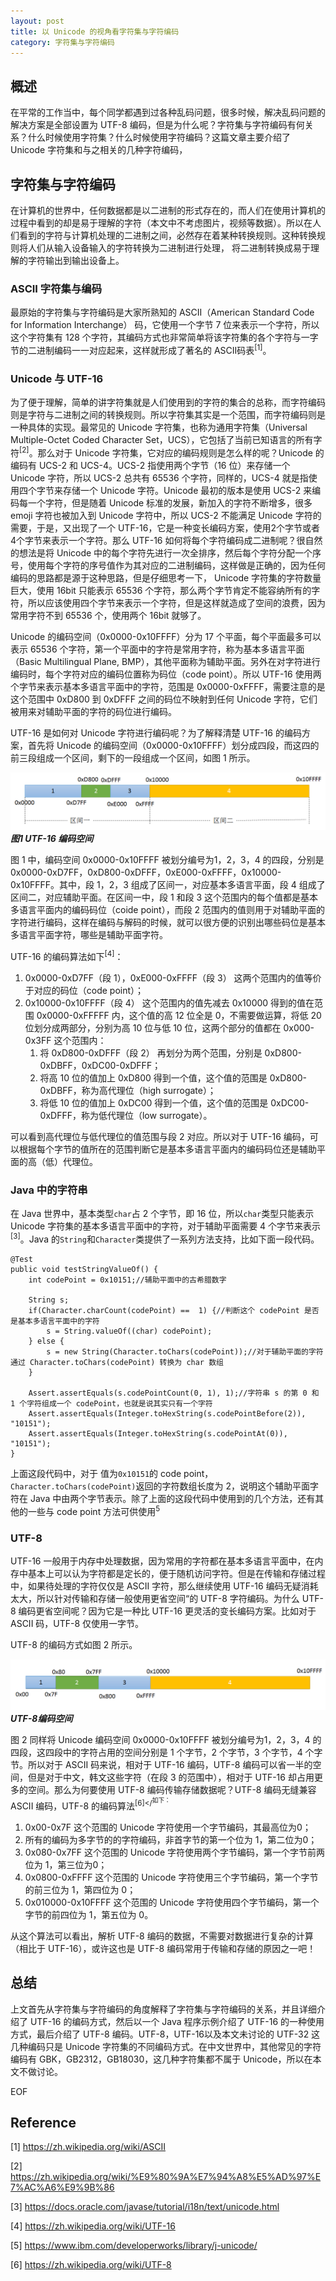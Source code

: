 ```yaml
---
layout: post
title: 以 Unicode 的视角看字符集与字符编码
category: 字符集与字符编码
---
```


## 概述

在平常的工作当中，每个同学都遇到过各种乱码问题，很多时候，解决乱码问题的解决方案是全部设置为 UTF-8 编码，但是为什么呢？字符集与字符编码有何关系？什么时候使用字符集？什么时候使用字符编码？这篇文章主要介绍了 Unicode 字符集和与之相关的几种字符编码，


## 字符集与字符编码

在计算机的世界中，任何数据都是以二进制的形式存在的，而人们在使用计算机的过程中看到的却是易于理解的字符（本文中不考虑图片，视频等数据）。所以在人们看到的字符与计算机处理的二进制之间，必然存在着某种转换规则。这种转换规则将人们从输入设备输入的字符转换为二进制进行处理， 将二进制转换成易于理解的字符输出到输出设备上。

### ASCII 字符集与编码

最原始的字符集与字符编码是大家所熟知的 ASCII（American Standard Code for Information Interchange） 码，它使用一个字节 7 位来表示一个字符，所以这个字符集有 128 个字符，其编码方式也非常简单将该字符集的各个字符与一字节的二进制编码一一对应起来，这样就形成了著名的 ASCII码表<sup>[1]</sup>。

### Unicode 与 UTF-16

为了便于理解，简单的讲字符集就是人们使用到的字符的集合的总称，而字符编码则是字符与二进制之间的转换规则。所以字符集其实是一个范围，而字符编码则是一种具体的实现。最常见的 Unicode 字符集，也称为通用字符集（Universal Multiple-Octet Coded Character Set，UCS），它包括了当前已知语言的所有字符<sup>[2]</sup>。那么对于 Unicode 字符集，它对应的编码规则是怎么样的呢？Unicode 的编码有 UCS-2 和 UCS-4。UCS-2 指使用两个字节（16 位）来存储一个 Unicode 字符，所以 UCS-2 总共有 65536 个字符，同样的，UCS-4 就是指使用四个字节来存储一个 Unicode 字符。Unicode 最初的版本是使用 UCS-2 来编码每一个字符，但是随着 Unicode 标准的发展，新加入的字符不断增多，很多 emoji 字符也被加入到 Unicode 字符中，所以 UCS-2 不能满足 Unicode 字符的需要，于是，又出现了一个 UTF-16，它是一种变长编码方案，使用2个字节或者4个字节来表示一个字符。那么 UTF-16 如何将每个字符编码成二进制呢？很自然的想法是将 Unicode 中的每个字符先进行一次全排序，然后每个字符分配一个序号，使用每个字符的序号值作为其对应的二进制编码，这样做是正确的，因为任何编码的思路都是源于这种思路，但是仔细思考一下， Unicode 字符集的字符数量巨大，使用 16bit 只能表示 65536 个字符，那么两个字节肯定不能容纳所有的字符，所以应该使用四个字节来表示一个字符，但是这样就造成了空间的浪费，因为常用字符不到 65536 个，使用两个 16bit 就够了。

Unicode 的编码空间（0x0000-0x10FFFF）分为 17 个平面，每个平面最多可以表示 65536 个字符，第一个平面中的字符是常用字符，称为基本多语言平面（Basic Multilingual Plane, BMP），其他平面称为辅助平面。另外在对字符进行编码时，每个字符对应的编码位置称为码位（code point）。所以 UTF-16 使用两个字节来表示基本多语言平面中的字符，范围是 0x0000-0xFFFF，需要注意的是这个范围中 0xD800 到 0xDFFF 之间的码位不映射到任何 Unicode 字符，它们被用来对辅助平面的字符的码位进行编码。

UTF-16 是如何对 Unicode 字符进行编码呢？为了解释清楚 UTF-16 的编码方案，首先将 Unicode 的编码空间（0x0000-0x10FFFF）划分成四段，而这四的前三段组成一个区间，剩下的一段组成一个区间，如图 1 所示。

![图1 UTF-16 编码](/images/posts/UTF-16.png)
__*图1 UTF-16 编码空间*__

图 1 中，编码空间 0x0000-0x10FFFF 被划分编号为1，2，3，4 的四段，分别是 0x0000-0xD7FF，0xD800-0xDFFF，0xE000-0xFFFF，0x10000-0x10FFFF。其中，段 1，2，3 组成了区间一，对应基本多语言平面，段 4 组成了区间二，对应辅助平面。在区间一中，段 1 和段 3 这个范围内的每个值都是基本多语言平面内的编码码位（coide point），而段 2 范围内的值则用于对辅助平面的字符进行编码，这样在编码与解码的时候，就可以很方便的识别出哪些码位是基本多语言平面字符，哪些是辅助平面字符。

UTF-16 的编码算法如下<sup>[4]</sup>：
1. 0x0000-0xD7FF（段 1），0xE000-0xFFFF（段 3） 这两个范围内的值等价于对应的码位（code point）；
2. 0x10000-0x10FFFF（段 4） 这个范围内的值先减去 0x10000 得到的值在范围 0x0000-0xFFFFF 内，这个值的高 12 位全是 0，不需要做运算，将低 20 位划分成两部分，分别为高 10 位与低 10 位，这两个部分的值都在 0x000-0x3FF 这个范围内：
    1. 将 0xD800-0xDFFF（段 2） 再划分为两个范围，分别是 0xD800-0xDBFF，0xDC00-0xDFFF；
    2. 将高 10 位的值加上 0xD800 得到一个值，这个值的范围是 0xD800-0xDBFF，称为高代理位（high surrogate）；
    3. 将低 10 位的值加上 0xDC00 得到一个值，这个值的范围是 0xDC00-0xDFFF，称为低代理位（low surrogate）。

可以看到高代理位与低代理位的值范围与段 2 对应。所以对于 UTF-16 编码，可以根据每个字节的值所在的范围判断它是基本多语言平面内的编码码位还是辅助平面的高（低）代理位。


### Java 中的字符串

在 Java 世界中，基本类型`char`占 2 个字节，即 16 位，所以`char`类型只能表示 Unicode 字符集的基本多语言平面中的字符，对于辅助平面需要 4 个字节来表示<sup>[3]</sup>。Java 的`String`和`Character`类提供了一系列方法支持，比如下面一段代码。
```
@Test
public void testStringValueOf() {
    int codePoint = 0x10151;//辅助平面中的古希腊数字

    String s;
    if(Character.charCount(codePoint) ==  1) {//判断这个 codePoint 是否是基本多语言平面中的字符
        s = String.valueOf((char) codePoint);
    } else {
        s = new String(Character.toChars(codePoint));//对于辅助平面的字符通过 Character.toChars(codePoint) 转换为 char 数组
    }

    Assert.assertEquals(s.codePointCount(0, 1), 1);//字符串 s 的第 0 和 1 个字符组成一个 codePoint，也就是说其实只有一个字符
    Assert.assertEquals(Integer.toHexString(s.codePointBefore(2)), "10151");
    Assert.assertEquals(Integer.toHexString(s.codePointAt(0)), "10151");
}
```
上面这段代码中，对于 值为`0x10151`的 code point，`Character.toChars(codePoint)`返回的字符数组长度为 2，说明这个辅助平面字符在 Java 中由两个字节表示。除了上面的这段代码中使用到的几个方法，还有其他的一些与 code point 方法可供使用<sup>5</sup>

### UTF-8


UTF-16 一般用于内存中处理数据，因为常用的字符都在基本多语言平面中，在内存中基本上可以认为字符都是定长的，便于随机访问字符。但是在传输和存储过程中，如果待处理的字符仅仅是 ASCII 字符，那么继续使用 UTF-16 编码无疑消耗太大，所以针对传输和存储一般使用更省空间“的 UTF-8 字符编码。为什么 UTF-8 编码更省空间呢？因为它是一种比 UTF-16 更灵活的变长编码方案。比如对于 ASCII 码，UTF-8 仅使用一字节。

UTF-8 的编码方式如图 2 所示。

![图2 UTF-8](images/posts/UTF-8.png)
__*UTF-8编码空间*__


图 2 同样将 Unicode 编码空间 0x0000-0x10FFFF 被划分编号为1，2，3，4 的四段，这四段中的字符占用的空间分别是 1 个字节，2 个字节，3 个字节，4 个字节。所以对于 ASCII 码来说，相对于 UTF-16 编码，UTF-8 编码可以省一半的空间，但是对于中文，韩文这些字符（在段 3 的范围中），相对于 UTF-16 却占用更多的空间。那么为何要使用 UTF-8 编码传输存储数据呢？UTF-8 编码无缝兼容 ASCII 编码，UTF-8 的编码算法<sup>[6]</<sup>如下：

1. 0x00-0x7F 这个范围的 Unicode 字符使用一个字节编码，其最高位为0；
2. 所有的编码为多字节的的字符编码，非首字节的第一个位为 1，第二位为0；
3. 0x080-0x7FF 这个范围的 Unicode 字符使用两个字节编码，第一个字节前两位为 1，第三位为0；
4. 0x0800-0xFFFF 这个范围的 Unicode 字符使用三个字节编码，第一个字节的前三位为 1，第四位为 0；
5. 0x010000-0x10FFFF 这个范围的 Unicode 字符使用四个字节编码，第一个字节的前四位为 1，第五位为 0。

从这个算法可以看出，解析 UTF-8 编码的数据，不需要对数据进行复杂的计算（相比于 UTF-16），或许这也是 UTF-8 编码常用于传输和存储的原因之一吧！

## 总结

上文首先从字符集与字符编码的角度解释了字符集与字符编码的关系，并且详细介绍了 UTF-16 的编码方式，然后以一个 Java 程序示例介绍了 UTF-16 的一种使用方式，最后介绍了 UTF-8 编码。UTF-8，UTF-16以及本文未讨论的 UTF-32 这几种编码只是 Unicode 字符集的不同编码方式。在中文世界中，其他常见的字符编码有 GBK，GB2312，GB18030，这几种字符集都不属于 Unicode，所以在本文不做讨论。

EOF

## Reference

[1] https://zh.wikipedia.org/wiki/ASCII

[2] https://zh.wikipedia.org/wiki/%E9%80%9A%E7%94%A8%E5%AD%97%E7%AC%A6%E9%9B%86

[3] https://docs.oracle.com/javase/tutorial/i18n/text/unicode.html

[4] https://zh.wikipedia.org/wiki/UTF-16 

[5] https://www.ibm.com/developerworks/library/j-unicode/

[6] https://zh.wikipedia.org/wiki/UTF-8


